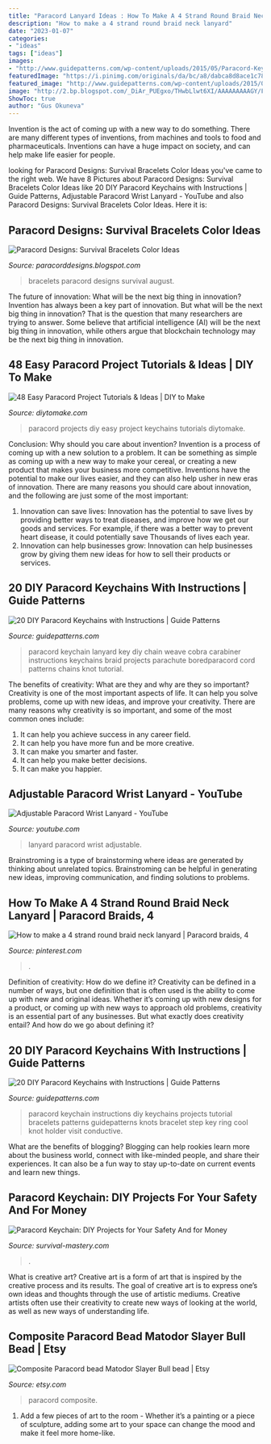 ```yaml
---
title: "Paracord Lanyard Ideas : How To Make A 4 Strand Round Braid Neck Lanyard"
description: "How to make a 4 strand round braid neck lanyard"
date: "2023-01-07"
categories:
- "ideas"
tags: ["ideas"]
images:
- "http://www.guidepatterns.com/wp-content/uploads/2015/05/Paracord-Keychains-1.jpg"
featuredImage: "https://i.pinimg.com/originals/da/bc/a8/dabca8d8ace1c78e367f3fb209517a36.jpg"
featured_image: "http://www.guidepatterns.com/wp-content/uploads/2015/05/Paracord-Keychains-1.jpg"
image: "http://2.bp.blogspot.com/_DiAr_PUEgxo/THwbLlwt6XI/AAAAAAAAAGY/F_ApIK0XCtw/s1600/DSC_0675.JPG"
ShowToc: true
author: "Gus Okuneva"
---
```



Invention is the act of coming up with a new way to do something. There are many different types of inventions, from machines and tools to food and pharmaceuticals. Inventions can have a huge impact on society, and can help make life easier for people.

	

		
looking for Paracord Designs: Survival Bracelets Color Ideas you've came to the right web. We have 8 Pictures about Paracord Designs: Survival Bracelets Color Ideas like 20 DIY Paracord Keychains with Instructions | Guide Patterns, Adjustable Paracord Wrist Lanyard - YouTube and also Paracord Designs: Survival Bracelets Color Ideas. Here it is:
		
    
## Paracord Designs: Survival Bracelets Color Ideas

<img loading=lazy src="http://2.bp.blogspot.com/_DiAr_PUEgxo/THwbLlwt6XI/AAAAAAAAAGY/F_ApIK0XCtw/s1600/DSC_0675.JPG" onerror="this.onerror=null;this.src='https://tse3.mm.bing.net/th?id=OIP.u1FKh6H-7dUYrmGIY5IsowHaE6&amp;pid=15.1';" alt="Paracord Designs: Survival Bracelets Color Ideas">

_Source: paracorddesigns.blogspot.com_

>bracelets paracord designs survival august. 

	

The future of innovation: What will be the next big thing in innovation?
Invention has always been a key part of innovation. But what will be the next big thing in innovation? That is the question that many researchers are trying to answer. Some believe that artificial intelligence (AI) will be the next big thing in innovation, while others argue that blockchain technology may be the next big thing in innovation.

    
## 48 Easy Paracord Project Tutorials &amp; Ideas | DIY To Make

<img loading=lazy src="http://www.diytomake.com/wp-content/uploads/2016/09/Paracord-Keychains.jpg" onerror="this.onerror=null;this.src='https://tse1.mm.bing.net/th?id=OIP.gURA2g3W8fz8xwPMpFMPeQHaHa&amp;pid=15.1';" alt="48 Easy Paracord Project Tutorials &amp; Ideas | DIY to Make">

_Source: diytomake.com_

>paracord projects diy easy project keychains tutorials diytomake. 

	

Conclusion: Why should you care about invention?
Invention is a process of coming up with a new solution to a problem. It can be something as simple as coming up with a new way to make your cereal, or creating a new product that makes your business more competitive. Inventions have the potential to make our lives easier, and they can also help usher in new eras of innovation. There are many reasons you should care about innovation, and the following are just some of the most important: 
1) Innovation can save lives: Innovation has the potential to save lives by providing better ways to treat diseases, and improve how we get our goods and services. For example, if there was a better way to prevent heart disease, it could potentially save Thousands of lives each year. 
2) Innovation can help businesses grow: Innovation can help businesses grow by giving them new ideas for how to sell their products or services.

    
## 20 DIY Paracord Keychains With Instructions | Guide Patterns

<img loading=lazy src="https://www.guidepatterns.com/wp-content/uploads/2015/05/Paracord-Keychain-with-Carabiner.jpg" onerror="this.onerror=null;this.src='https://tse2.mm.bing.net/th?id=OIP.9jweYH8NxyYgG3tVe7RVFQHaE7&amp;pid=15.1';" alt="20 DIY Paracord Keychains with Instructions | Guide Patterns">

_Source: guidepatterns.com_

>paracord keychain lanyard key diy chain weave cobra carabiner instructions keychains braid projects parachute boredparacord cord patterns chains knot tutorial. 

	

The benefits of creativity: What are they and why are they so important?
Creativity is one of the most important aspects of life. It can help you solve problems, come up with new ideas, and improve your creativity. There are many reasons why creativity is so important, and some of the most common ones include: 
1) It can help you achieve success in any career field.
2) It can help you have more fun and be more creative. 
3) It can make you smarter and faster. 
4) It can help you make better decisions. 
5) It can make you happier.

    
## Adjustable Paracord Wrist Lanyard - YouTube

<img loading=lazy src="https://i.ytimg.com/vi/C3VpKeGdvXM/maxresdefault.jpg" onerror="this.onerror=null;this.src='https://tse2.mm.bing.net/th?id=OIP.CKMfpCpiY8fOPrrFWH2f-gHaEK&amp;pid=15.1';" alt="Adjustable Paracord Wrist Lanyard - YouTube">

_Source: youtube.com_

>lanyard paracord wrist adjustable. 

	

Brainstroming is a type of brainstorming where ideas are generated by thinking about unrelated topics. Brainstroming can be helpful in generating new ideas, improving communication, and finding solutions to problems.

    
## How To Make A 4 Strand Round Braid Neck Lanyard | Paracord Braids, 4

<img loading=lazy src="https://i.pinimg.com/originals/da/bc/a8/dabca8d8ace1c78e367f3fb209517a36.jpg" onerror="this.onerror=null;this.src='https://tse3.mm.bing.net/th?id=OIP.N7e3QZx3uSumAcZAirv4tQHaEK&amp;pid=15.1';" alt="How to make a 4 strand round braid neck lanyard | Paracord braids, 4">

_Source: pinterest.com_

>. 

	

Definition of creativity: How do we define it?
Creativity can be defined in a number of ways, but one definition that is often used is the ability to come up with new and original ideas. Whether it’s coming up with new designs for a product, or coming up with new ways to approach old problems, creativity is an essential part of any businesses. But what exactly does creativity entail? And how do we go about defining it?

    
## 20 DIY Paracord Keychains With Instructions | Guide Patterns

<img loading=lazy src="http://www.guidepatterns.com/wp-content/uploads/2015/05/Paracord-Keychains-1.jpg" onerror="this.onerror=null;this.src='https://tse2.mm.bing.net/th?id=OIP.f-mYrJlyMIToZD_jWcAwsAAAAA&amp;pid=15.1';" alt="20 DIY Paracord Keychains with Instructions | Guide Patterns">

_Source: guidepatterns.com_

>paracord keychain instructions diy keychains projects tutorial bracelets patterns guidepatterns knots bracelet step key ring cool knot holder visit conductive. 

	

What are the benefits of blogging?
Blogging can help rookies learn more about the business world, connect with like-minded people, and share their experiences. It can also be a fun way to stay up-to-date on current events and learn new things.

    
## Paracord Keychain: DIY Projects For Your Safety And For Money

<img loading=lazy src="http://survival-mastery.com/wp-content/uploads/2015/07/Paracord-keychain-DIY.jpg" onerror="this.onerror=null;this.src='https://tse3.mm.bing.net/th?id=OIP.xGkWT7tdqnvQ5-s8LLhxxwHaFY&amp;pid=15.1';" alt="Paracord Keychain: DIY Projects for Your Safety And for Money">

_Source: survival-mastery.com_

>. 

	

What is creative art?
Creative art is a form of art that is inspired by the creative process and its results. The goal of creative art is to express one’s own ideas and thoughts through the use of artistic mediums. Creative artists often use their creativity to create new ways of looking at the world, as well as new ways of understanding life.

    
## Composite Paracord Bead Matodor Slayer Bull Bead | Etsy

<img loading=lazy src="https://i.etsystatic.com/17786344/r/il/410019/3007135023/il_fullxfull.3007135023_br8n.jpg" onerror="this.onerror=null;this.src='https://tse1.mm.bing.net/th?id=OIP.2Kf0AZ9hOd4DTFPbTc-CKAHaE6&amp;pid=15.1';" alt="Composite Paracord bead Matodor Slayer Bull bead | Etsy">

_Source: etsy.com_

>paracord composite. 

	

1. Add a few pieces of art to the room - Whether it’s a painting or a piece of sculpture, adding some art to your space can change the mood and make it feel more home-like.

